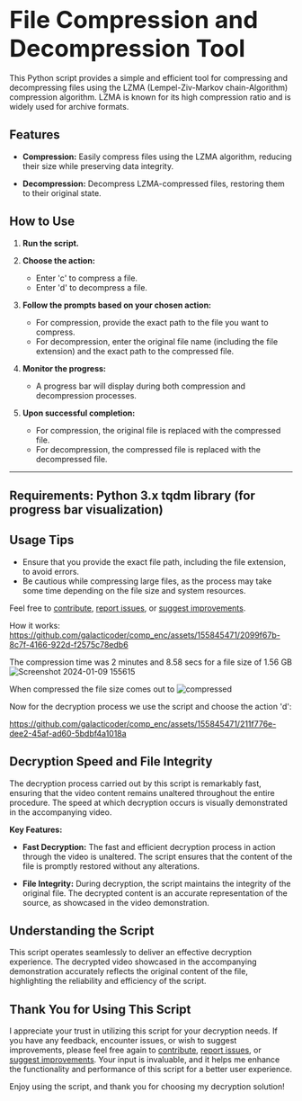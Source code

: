 
# <span style="font-size:1.5em;">File Compression and Decompression Tool</span>
This Python script provides a simple and efficient tool for compressing and decompressing files using the LZMA (Lempel-Ziv-Markov chain-Algorithm) compression algorithm. LZMA is known for its high compression ratio and is widely used for archive formats.

## Features
- **Compression:**
  Easily compress files using the LZMA algorithm, reducing their size while preserving data integrity.

- **Decompression:**
  Decompress LZMA-compressed files, restoring them to their original state.

## How to Use
1. **Run the script.**
2. **Choose the action:**
   - Enter 'c' to compress a file.
   - Enter 'd' to decompress a file.

3. **Follow the prompts based on your chosen action:**
   - For compression, provide the exact path to the file you want to compress.
   - For decompression, enter the original file name (including the file extension) and the exact path to the compressed file.

4. **Monitor the progress:**
   - A progress bar will display during both compression and decompression processes.

5. **Upon successful completion:**
   - For compression, the original file is replaced with the compressed file.
   - For decompression, the compressed file is replaced with the decompressed file.

-----------------------------------------------
Requirements:
  Python 3.x
  tqdm library (for progress bar visualization)
-----------------------------------------------
## Usage Tips
- Ensure that you provide the exact file path, including the file extension, to avoid errors.
- Be cautious while compressing large files, as the process may take some time depending on the file size and system resources.

Feel free to [contribute](#), [report issues](#), or [suggest improvements](#).


How it works:
https://github.com/galacticoder/comp_enc/assets/155845471/2099f67b-8c7f-4166-922d-f2575c78edb6

The compression time was 2 minutes and 8.58 secs for a file size of 1.56 GB
![Screenshot 2024-01-09 155615](https://github.com/galacticoder/comp_enc/assets/155845471/b0794c4f-7eb0-40c6-8d09-180f5e96e9a8)

When compressed the file size comes out to 
![compressed](https://github.com/galacticoder/comp_enc/assets/155845471/da652231-cc7e-41f4-b9bf-d305c381cf91)

Now for the decryption process we use the script and choose the action 'd':

https://github.com/galacticoder/comp_enc/assets/155845471/211f776e-dee2-45af-ad60-5bdbf4a1018a
## Decryption Speed and File Integrity

The decryption process carried out by this script is remarkably fast, ensuring that the video content remains unaltered throughout the entire procedure. The speed at which decryption occurs is visually demonstrated in the accompanying video.

**Key Features:**
- **Fast Decryption:**
  The fast and efficient decryption process in action through the video is unaltered. The script ensures that the content of the file is promptly restored without any alterations.

- **File Integrity:**
  During decryption, the script maintains the integrity of the original file. The decrypted content is an accurate representation of the source, as showcased in the video demonstration.

## Understanding the Script

This script operates seamlessly to deliver an effective decryption experience. The decrypted video showcased in the accompanying demonstration accurately reflects the original content of the file, highlighting the reliability and efficiency of the script.

## Thank You for Using This Script

I appreciate your trust in utilizing this script for your decryption needs. If you have any feedback, encounter issues, or wish to suggest improvements, please feel free again to [contribute](#), [report issues](#), or [suggest improvements](#). Your input is invaluable, and it helps me enhance the functionality and performance of this script for a better user experience.

Enjoy using the script, and thank you for choosing my decryption solution!




